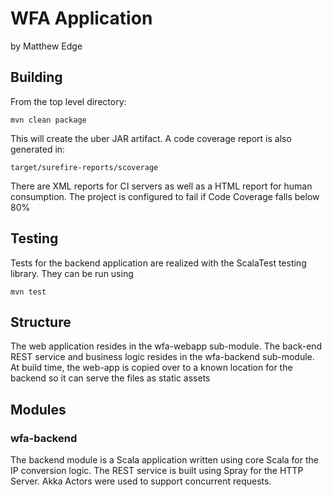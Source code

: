 # WFA Application

by Matthew Edge

## Building

From the top level directory:

    mvn clean package
    
This will create the uber JAR artifact. A code coverage report is also generated in:

    target/surefire-reports/scoverage
    
There are XML reports for CI servers as well as a HTML report for human consumption.
The project is configured to fail if Code Coverage falls below 80%
    
## Testing

Tests for the backend application are realized with the ScalaTest testing library. They can
be run using

    mvn test

## Structure

The web application resides in the wfa-webapp sub-module. The back-end REST service and business logic
resides in the wfa-backend sub-module. At build time, the web-app is copied over to a known location
for the backend so it can serve the files as static assets

## Modules

### wfa-backend

The backend module is a Scala application written using core Scala for the IP conversion logic. The REST service
is built using Spray for the HTTP Server. Akka Actors were used to support concurrent requests.